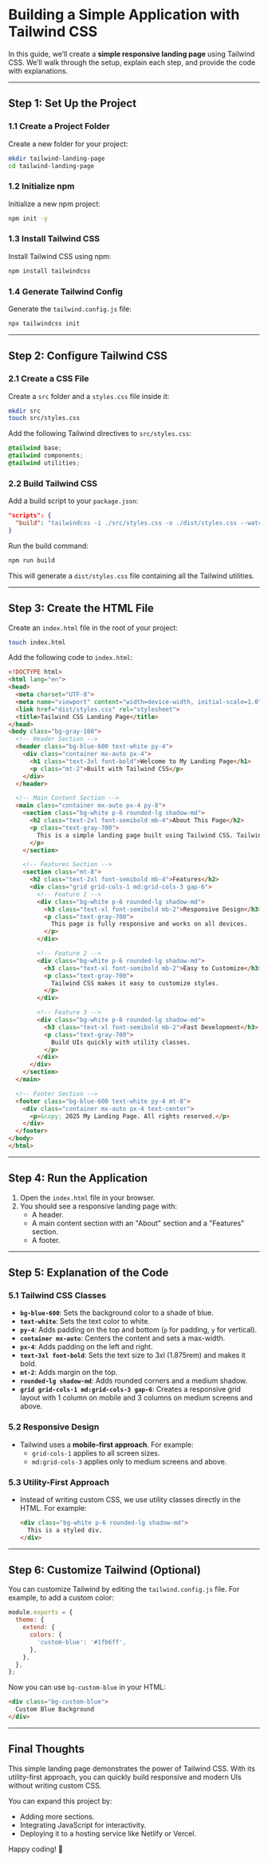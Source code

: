 # **Building a Simple Application with Tailwind CSS**

In this guide, we’ll create a **simple responsive landing page** using Tailwind CSS. We’ll walk through the setup, explain each step, and provide the code with explanations.

---

## **Step 1: Set Up the Project**

### **1.1 Create a Project Folder**
Create a new folder for your project:
```bash
mkdir tailwind-landing-page
cd tailwind-landing-page
```

### **1.2 Initialize npm**
Initialize a new npm project:
```bash
npm init -y
```

### **1.3 Install Tailwind CSS**
Install Tailwind CSS using npm:
```bash
npm install tailwindcss
```

### **1.4 Generate Tailwind Config**
Generate the `tailwind.config.js` file:
```bash
npx tailwindcss init
```

---

## **Step 2: Configure Tailwind CSS**

### **2.1 Create a CSS File**
Create a `src` folder and a `styles.css` file inside it:
```bash
mkdir src
touch src/styles.css
```

Add the following Tailwind directives to `src/styles.css`:
```css
@tailwind base;
@tailwind components;
@tailwind utilities;
```

### **2.2 Build Tailwind CSS**
Add a build script to your `package.json`:
```json
"scripts": {
  "build": "tailwindcss -i ./src/styles.css -o ./dist/styles.css --watch"
}
```

Run the build command:
```bash
npm run build
```

This will generate a `dist/styles.css` file containing all the Tailwind utilities.

---

## **Step 3: Create the HTML File**

Create an `index.html` file in the root of your project:
```bash
touch index.html
```

Add the following code to `index.html`:
```html
<!DOCTYPE html>
<html lang="en">
<head>
  <meta charset="UTF-8">
  <meta name="viewport" content="width=device-width, initial-scale=1.0">
  <link href="dist/styles.css" rel="stylesheet">
  <title>Tailwind CSS Landing Page</title>
</head>
<body class="bg-gray-100">
  <!-- Header Section -->
  <header class="bg-blue-600 text-white py-4">
    <div class="container mx-auto px-4">
      <h1 class="text-3xl font-bold">Welcome to My Landing Page</h1>
      <p class="mt-2">Built with Tailwind CSS</p>
    </div>
  </header>

  <!-- Main Content Section -->
  <main class="container mx-auto px-4 py-8">
    <section class="bg-white p-6 rounded-lg shadow-md">
      <h2 class="text-2xl font-semibold mb-4">About This Page</h2>
      <p class="text-gray-700">
        This is a simple landing page built using Tailwind CSS. Tailwind is a utility-first CSS framework that makes it easy to build responsive and modern user interfaces.
      </p>
    </section>

    <!-- Features Section -->
    <section class="mt-8">
      <h2 class="text-2xl font-semibold mb-4">Features</h2>
      <div class="grid grid-cols-1 md:grid-cols-3 gap-6">
        <!-- Feature 1 -->
        <div class="bg-white p-6 rounded-lg shadow-md">
          <h3 class="text-xl font-semibold mb-2">Responsive Design</h3>
          <p class="text-gray-700">
            This page is fully responsive and works on all devices.
          </p>
        </div>

        <!-- Feature 2 -->
        <div class="bg-white p-6 rounded-lg shadow-md">
          <h3 class="text-xl font-semibold mb-2">Easy to Customize</h3>
          <p class="text-gray-700">
            Tailwind CSS makes it easy to customize styles.
          </p>
        </div>

        <!-- Feature 3 -->
        <div class="bg-white p-6 rounded-lg shadow-md">
          <h3 class="text-xl font-semibold mb-2">Fast Development</h3>
          <p class="text-gray-700">
            Build UIs quickly with utility classes.
          </p>
        </div>
      </div>
    </section>
  </main>

  <!-- Footer Section -->
  <footer class="bg-blue-600 text-white py-4 mt-8">
    <div class="container mx-auto px-4 text-center">
      <p>&copy; 2025 My Landing Page. All rights reserved.</p>
    </div>
  </footer>
</body>
</html>
```

---

## **Step 4: Run the Application**

1. Open the `index.html` file in your browser.
2. You should see a responsive landing page with:
   - A header.
   - A main content section with an "About" section and a "Features" section.
   - A footer.

---

## **Step 5: Explanation of the Code**

### **5.1 Tailwind CSS Classes**
- **`bg-blue-600`**: Sets the background color to a shade of blue.
- **`text-white`**: Sets the text color to white.
- **`py-4`**: Adds padding on the top and bottom (`p` for padding, `y` for vertical).
- **`container mx-auto`**: Centers the content and sets a max-width.
- **`px-4`**: Adds padding on the left and right.
- **`text-3xl font-bold`**: Sets the text size to 3xl (1.875rem) and makes it bold.
- **`mt-2`**: Adds margin on the top.
- **`rounded-lg shadow-md`**: Adds rounded corners and a medium shadow.
- **`grid grid-cols-1 md:grid-cols-3 gap-6`**: Creates a responsive grid layout with 1 column on mobile and 3 columns on medium screens and above.

### **5.2 Responsive Design**
- Tailwind uses a **mobile-first approach**. For example:
  - `grid-cols-1` applies to all screen sizes.
  - `md:grid-cols-3` applies only to medium screens and above.

### **5.3 Utility-First Approach**
- Instead of writing custom CSS, we use utility classes directly in the HTML. For example:
  ```html
  <div class="bg-white p-6 rounded-lg shadow-md">
    This is a styled div.
  </div>
  ```

---

## **Step 6: Customize Tailwind (Optional)**

You can customize Tailwind by editing the `tailwind.config.js` file. For example, to add a custom color:

```javascript
module.exports = {
  theme: {
    extend: {
      colors: {
        'custom-blue': '#1fb6ff',
      },
    },
  },
};
```

Now you can use `bg-custom-blue` in your HTML:
```html
<div class="bg-custom-blue">
  Custom Blue Background
</div>
```

---

## **Final Thoughts**

This simple landing page demonstrates the power of Tailwind CSS. With its utility-first approach, you can quickly build responsive and modern UIs without writing custom CSS.

You can expand this project by:
- Adding more sections.
- Integrating JavaScript for interactivity.
- Deploying it to a hosting service like Netlify or Vercel.

Happy coding! 🚀
